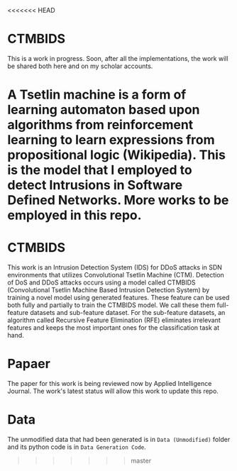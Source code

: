 <<<<<<< HEAD
# CTMBIDS
This is a work in progress. Soon, after all the implementations, the work will be shared both here and on my scholar accounts.

A Tsetlin machine is a form of learning automaton based upon algorithms from reinforcement learning to learn expressions from propositional logic (Wikipedia).
This is the model that I employed to detect Intrusions in Software Defined Networks. More works to be employed in this repo.
=======
# CTMBIDS
This work is an Intrusion Detection System (IDS) for DDoS attacks in SDN environments that utilizes Convolutional Tsetlin Machine (CTM). Detection of DoS and DDoS attacks occurs using a model called CTMBIDS (Convolutional Tsetlin Machine Based Intrusion Detection System) by training a novel model using generated features. These feature can be used both fully and partially to train the CTMBIDS model. We call these them full-feature datasets and sub-feature dataset. For the sub-feature datasets, an algorithm called Recursive Feature Elimination (RFE) eliminates irrelevant features and keeps the most important ones for the classification task at hand.

# Papaer
The paper for this work is being reviewed now by Applied Intelligence Journal. The work's latest status will allow this work to update this repo.

# Data
The unmodified data that had been generated is in `Data (Unmodified)` folder and its python code is in `Data Generation Code`. 
>>>>>>> master
